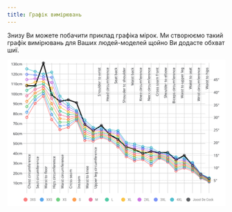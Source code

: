 ```yaml
---
title: Графік вимірювань
---
```


Знизу Ви можете побачити приклад графіка мірок. Ми створюємо такий графік вимірювань для Ваших людей-моделей щойно Ви додасте обхват шиї.

![Приклад графіка вимірів](graph.svg)
